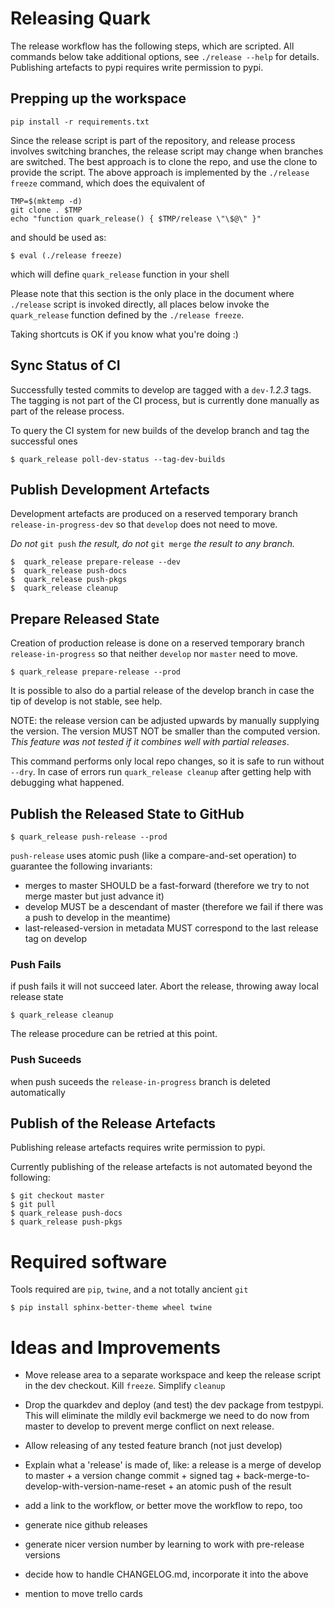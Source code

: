 # Releasing Quark #

The release workflow has the following steps, which are scripted.  All
commands below take additional options, see `./release --help` for
details.  Publishing artefacts to pypi requires write permission to
pypi.

## Prepping up the  workspace ##

    pip install -r requirements.txt

Since the release script is part of the repository, and release process
involves switching branches, the release script may change when
branches are switched. The best approach is to clone the repo, and use
the clone to provide the script.  The above approach is implemented by
the `./release freeze` command, which does the equivalent of

    TMP=$(mktemp -d)
    git clone . $TMP
    echo "function quark_release() { $TMP/release \"\$@\" }"

and should be used as:

    $ eval (./release freeze)

which will define `quark_release` function in your shell

Please note that this section is the only place in the document where
`./release` script is invoked directly, all places below invoke the
`quark_release` function defined by the `./release freeze`.

Taking shortcuts is OK if you know what you're doing :)

## Sync Status of CI ##

Successfully tested commits to develop are tagged with a `dev-`_1.2.3_
tags. The tagging is not part of the CI process, but is currently done
manually as part of the release process.

To query the CI system for new builds of the develop branch and tag the successful ones

    $ quark_release poll-dev-status --tag-dev-builds

## Publish Development Artefacts ##

Development artefacts are produced on a reserved temporary branch
`release-in-progress-dev` so that `develop` does not need to move.

*Do not* `git push` *the result, do not* `git merge` *the result to any branch.*

    $  quark_release prepare-release --dev
    $  quark_release push-docs
    $  quark_release push-pkgs
    $  quark_release cleanup


## Prepare Released State ##

Creation of production release is done on a reserved temporary branch
`release-in-progress` so that neither `develop` nor `master` need to
move.

    $ quark_release prepare-release --prod

It is possible to also do a partial release of the
develop branch in case the tip of develop is not stable, see help.

NOTE: the release version can be adjusted upwards by manually
supplying the version. The version MUST NOT be smaller than the
computed version. *This feature was not tested if it combines well with
partial releases*.

This command performs only local repo changes, so it is safe to run
without `--dry`. In case of errors run `quark_release cleanup` after
getting help with debugging what happened.


## Publish the Released State to GitHub ##

    $ quark_release push-release --prod

`push-release` uses atomic push (like a compare-and-set operation) to
guarantee the following invariants:
- merges to master SHOULD be a fast-forward (therefore we try to not
merge master but just advance it)
- develop MUST be a descendant of master (therefore we fail if there
was a push to develop in the meantime)
- last-released-version in metadata MUST correspond to the last
release tag on develop

### Push Fails ###

if push fails it will not succeed later. Abort the release, throwing
away local release state

    $ quark_release cleanup

The release procedure can be retried at this point.

### Push Suceeds ###

when push suceeds the `release-in-progress` branch is deleted automatically

## Publish of the Release Artefacts ##

Publishing release artefacts requires write permission to pypi.

Currently publishing of the release artefacts is not automated beyond
the following:

    $ git checkout master
    $ git pull
    $ quark_release push-docs
    $ quark_release push-pkgs

# Required software #

Tools required are `pip`, `twine`, and a not totally ancient `git`

    $ pip install sphinx-better-theme wheel twine

# Ideas and Improvements #

- Move release area to a separate workspace and keep the release
   script in the dev checkout. Kill `freeze`. Simplify `cleanup`

- Drop the quarkdev and deploy (and test) the dev package from
  testpypi. This will eliminate the mildly evil backmerge we need to
  do now from master to develop to prevent merge conflict on next
  release.

- Allow releasing of any tested feature branch (not just develop)

- Explain what a 'release' is made of, like:
  a release is a merge of develop to master + a version change
  commit + signed tag + back-merge-to-develop-with-version-name-reset +
  an atomic push of the result

- add a link to the workflow, or better move the workflow to repo, too

- generate nice github releases

- generate nicer version number by learning to work with pre-release
versions

- decide how to handle CHANGELOG.md, incorporate it into the above

- mention to move trello cards
